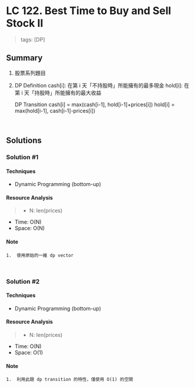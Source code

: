 # LC 122. Best Time to Buy and Sell Stock II
> tags:  [DP]

## Summary 
1.  股票系列題目
2.  DP Definition
        cash[i]: 在第 i 天「不持股時」所能擁有的最多現金
        hold[i]: 在第 i 天「持股時」所能擁有的最大收益

    DP Transition
        cash[i] = max(cash[i-1], hold[i-1]+prices[i])
        hold[i] = max(hold[i-1], cash[i-1]-prices[i])

<br>

## Solutions
### Solution #1
#### Techniques
- Dynamic Programming (bottom-up)

#### Resource Analysis
> - N: len(prices)
- Time: O(N)
- Space: O(N)

#### Note
```
1.  使用原始的一維 dp vector
```

<br>

### Solution #2
#### Techniques
- Dynamic Programming (bottom-up)

#### Resource Analysis
> - N: len(prices)
- Time: O(N)
- Space: O(1)

#### Note
```
1.  利用此題 dp transition 的特性，僅使用 O(1) 的空間
```
